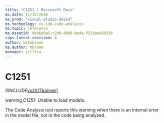 ```yaml
---
title: "C1251 | Microsoft Docs"
ms.date: 11/15/2016
ms.prod: "visual-studio-dev14"
ms.technology: vs-ide-code-analysis
ms.topic: reference
ms.assetid: 0b46e0a5-c290-48d8-ba4e-f526ae68993b
caps.latest.revision: 4
author: mikeblome
ms.author: mblome
manager: jillfra
---
```

# C1251
[!INCLUDE[vs2017banner](../includes/vs2017banner.md)]

warning C1251: Unable to load models.  
  
 The Code Analysis tool reports this warning when there is an internal error in the model file, not in the code being analyzed.
